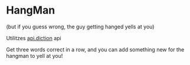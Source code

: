 # HangMan

(but if you guess wrong, the guy getting hanged yells at you)

Utilitzes [api.diction](https://dictionaryapi.dev/) api

Get three words correct in a row, and you can add something new for the hangman to yell at you!
